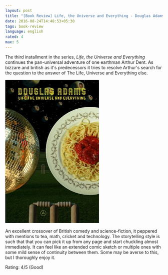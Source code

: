 ```yaml
---
layout: post
title: "[Book Review] Life, the Universe and Everything - Douglas Adams (1982)"
date: 2016-08-24T14:48:53+05:30
tags: book-review
language: english
rated: 4
max: 5
---
```


The third installment in the series, *Life, the Universe and Everything* continues the pan-universal adventure of one earthman Arthur Dent.
As bizzare and british as it's predecessors it tries to resolve Arthur's search for the question to the answer of The Life, Universe and Everything else.

![Life, the Universe and Everything (1994)](/img/book-cover-life-the-universe-and-everything-douglas-adams-1982.jpg 'Life, the Universe and Everything (1982)')

An excellent crossover of British comedy and science-fiction, it peppered with mentions to tea, math, cricket and technology.
The storytelling style is such that that you can pick it up from any page and start chuckling almost immediately.
It can feel like an extended comic sketch or multiple ones with some mild sense of continuity between them.
Some may be averse to this, but I thoroughly enjoy it.

Rating: 4/5 (Good)

